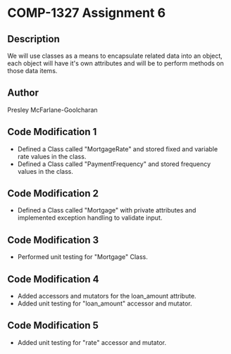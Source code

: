 # COMP-1327 Assignment 6

## Description

We will use classes as a means to encapsulate related data into an object, each object will have it's own attributes
and will be to perform methods on those data items.

## Author

Presley McFarlane-Goolcharan

## Code Modification 1

- Defined a Class called "MortgageRate" and stored fixed and variable rate values in the class.
- Defined a Class called "PaymentFrequency" and stored frequency values in the class.

## Code Modification 2

- Defined a Class called "Mortgage"  with private attributes and implemented exception handling to validate input.

## Code Modification 3

- Performed unit testing for "Mortgage" Class. 

## Code Modification 4

- Added accessors and mutators for the loan_amount attribute.
- Added unit testing for "loan_amount" accessor and mutator.

## Code Modification 5

- Added unit testing for "rate" accessor and mutator.
